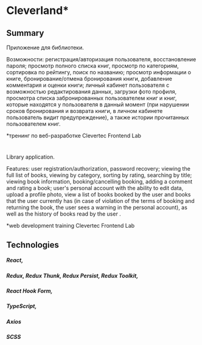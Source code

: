 # Cleverland*

## Summary

Приложение для библиотеки.

Возможности: 
регистрация/авторизация пользователя, восстановление пароля; 
просмотр полного списка книг, просмотр по категориям, сортировка по рейтингу, поиск по названию; 
просмотр информации о книге, бронирование/отмена бронирования книги, добавление комментария и оценки книги; 
личный кабинет пользователя с возможностью редактирования данных, загрузки фото профиля, просмотра списка забронированных пользователем книг и книг, которые находятся у пользователя в данный момент (при нарушении сроков бронирования и возврата книги, в личном кабинете пользователь видит предупреждение), а также истории прочитанных пользователем книг.

*тренинг по веб-разработке Clevertec Frontend Lab

#

Library application.

Features: 
user registration/authorization, password recovery; 
viewing the full list of books, viewing by category, sorting by rating, searching by title; 
viewing book information, booking/cancelling booking, adding a comment and rating a book; 
user's personal account with the ability to edit data, upload a profile photo, view a list of books booked by the user and books that the user currently has (in case of violation of the terms of booking and returning the book, the user sees a warning in the personal account), as well as the history of books read by the user .

*web development training Clevertec Frontend Lab

## Technologies

##### React,                                                                   
##### Redux, Redux Thunk, Redux Persist, Redux Toolkit,  
##### React Hook Form,
##### TypeScript,                                    
##### Axios
##### SCSS
